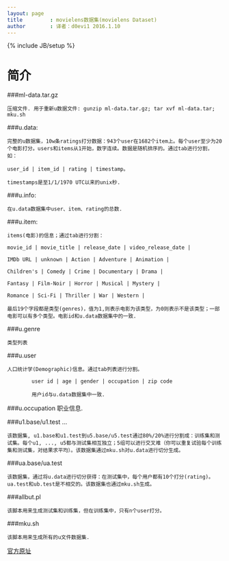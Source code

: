 ```yaml
---
layout: page
title         : movielens数据集(movielens Dataset)
author        : 译者：d0evi1 2016.1.10
---
```

{% include JB/setup %}

# 简介

###ml-data.tar.gz      

    压缩文件. 用于重新u数据文件: gunzip ml-data.tar.gz; tar xvf ml-data.tar; mku.sh


###u.data:
    
    完整的u数据集，10w条ratings打分数据：943个user在1682个item上。每个user至少为20个电影打分。users和items从1开始，数字连续。数据是随机排序的。通过tab进行分割，如：

    user_id | item_id | rating | timestamp。

    timestamps是至1/1/1970 UTC以来的unix秒.


###u.info:
    
    在u.data数据集中user、item、rating的总数.


###u.item:

    items(电影)的信息；通过tab进行分割：

    movie_id | movie_title | release_date | video_release_date |

    IMDb URL | unknown | Action | Adventure | Animation |

    Children's | Comedy | Crime | Documentary | Drama | 

    Fantasy | Film-Noir | Horror | Musical | Mystery | 

    Romance | Sci-Fi | Thriller | War | Western |

    最后19个字段都是类型(genres)，值为1,则表示电影为该类型，为0则表示不是该类型；一部电影可以有多个类型。电影id和u.data数据集中的一致.


###u.genre     
    
    类型列表


###u.user      

    人口统计学(Demographic)信息。通过tab列表进行分割。

            user id | age | gender | occupation | zip code

            用户id与u.data数据集中一致.


###u.occupation
    职业信息.


###u1.base/u1.test ...  
    
    该数据集, u1.base和u1.test到u5.base/u5.test通过80%/20%进行分割成：训练集和测试集。每个u1, ..., u5都与测试集相互独立；5组可以进行交叉难（你可以重复试验每个训练集和测试集，对结果求平均）。该数据集通过mku.sh对u.data进行切分生成。


###ua.base/ua.test      

    该数据集，通过将u.data进行切分获得：在测试集中，每个用户都有10个打分(rating)。ua.test和ub.test是不相交的。该数据集也通过mku.sh生成。


###allbut.pl            

    该脚本用来生成测试集和训练集，但在训练集中，只有n个user打分。 


###mku.sh               

    该脚本用来生成所有的u文件数据集.


[官方原址](http://files.grouplens.org/datasets/movielens/ml-100k-README.txt)
